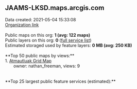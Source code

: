 <h2>JAAMS-LKSD.maps.arcgis.com</h2> Data created: 2021-05-04 15:33:08 <br /><a target='new' href='https://JAAMS-LKSD.maps.arcgis.com'>Organization link</a><br /><br />Public maps on this org: <b>1 (avg: 122 maps)</b><br />Public layers on this org: <b>0 </b>(<a target='new' href='https://services.arcgis.com/0LQ3NJtmggyA4r9h/ArcGIS/rest/services'>full service list</a>)<br />Estimated storaged used by feature layers: <b>0 MB (avg: 250 KB)</b><br /><br />**Top 50 public maps by views:**<br />  1. <a target='new' href='https://www.arcgis.com/home/item.html?id=eee8855e3a6c475a8268f763c2bd6fdb'>Atmautluak Grid Map</a> <br />  &nbsp;&nbsp;&nbsp;&nbsp; &nbsp;&nbsp;owner: nathan_freeman, views: 9<br /><br /><br />**Top 25 largest public feature services (estimated):**<br />